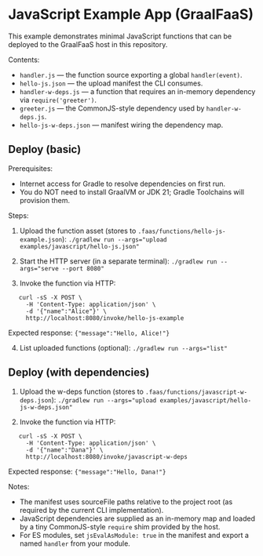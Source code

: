 # JavaScript Example App (GraalFaaS)

This example demonstrates minimal JavaScript functions that can be deployed to the GraalFaaS host in this repository.

Contents:
- `handler.js` — the function source exporting a global `handler(event)`.
- `hello-js.json` — the upload manifest the CLI consumes.
- `handler-w-deps.js` — a function that requires an in-memory dependency via `require('greeter')`.
- `greeter.js` — the CommonJS-style dependency used by `handler-w-deps.js`.
- `hello-js-w-deps.json` — manifest wiring the dependency map.

## Deploy (basic)
Prerequisites:
- Internet access for Gradle to resolve dependencies on first run.
- You do NOT need to install GraalVM or JDK 21; Gradle Toolchains will provision them.

Steps:
1) Upload the function asset (stores to `.faas/functions/hello-js-example.json`):
   `./gradlew run --args="upload examples/javascript/hello-js.json"`

2) Start the HTTP server (in a separate terminal):
   `./gradlew run --args="serve --port 8080"`

3) Invoke the function via HTTP:
```shell
   curl -sS -X POST \
     -H 'Content-Type: application/json' \
     -d '{"name":"Alice"}' \
     http://localhost:8080/invoke/hello-js-example
```

Expected response:
   `{"message":"Hello, Alice!"}`

4) List uploaded functions (optional):
   `./gradlew run --args="list"`

## Deploy (with dependencies)
1) Upload the w-deps function (stores to `.faas/functions/javascript-w-deps.json`):
   `./gradlew run --args="upload examples/javascript/hello-js-w-deps.json"`

2) Invoke the function via HTTP:
```shell
   curl -sS -X POST \
     -H 'Content-Type: application/json' \
     -d '{"name":"Dana"}' \
     http://localhost:8080/invoke/javascript-w-deps
```

Expected response:
   `{"message":"Hello, Dana!"}`

Notes:
- The manifest uses sourceFile paths relative to the project root (as required by the current CLI implementation).
- JavaScript dependencies are supplied as an in-memory map and loaded by a tiny CommonJS-style `require` shim provided by the host.
- For ES modules, set `jsEvalAsModule: true` in the manifest and export a named `handler` from your module.
